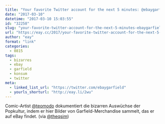 ```yaml
---
title: "Your favorite Twitter account for the next 5 minutes: @ebaygarfield"
date: "2017-03-10"
datetime: "2017-03-10 15:03:55"
id: "32258"
slug: "your-favorite-twitter-account-for-the-next-5-minutes-ebaygarfield"
url: "https://eay.cc/2017/your-favorite-twitter-account-for-the-next-5-minutes-ebaygarfield/"
author: "eay"
format: "link"
categories:
  - 0815
tags:
  - bizarres
  - ebay
  - garfield
  - konsum
  - twitter
meta:
  - linked_list_url: "https://twitter.com/ebaygarfield"
  - yourls_shorturl: "http://eay.li/2wu"
---
```


Comic-Artist [@teomodo](https://twitter.com/teomodo) dokumentiert die bizarren Auswüchse der Popkultur, indem er hier Bilder von Garfield-Merchandise sammelt, das er auf eBay findet. (via [@theqsim](https://twitter.com/theqsim/status/839145958868992000))
